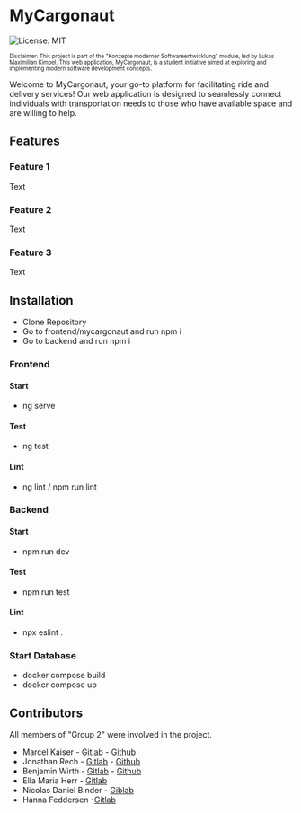 # MyCargonaut
![License: MIT](https://img.shields.io/badge/License-MIT-yellow.svg)

<sub><sup>Disclaimer: This project is part of the "Konzepte moderner Softwareentwicklung" module, led by Lukas Maximilian Kimpel. This web application, MyCargonaut, is a student initiative aimed at exploring and implementing modern software development concepts.</sub></sup>

Welcome to MyCargonaut, your go-to platform for facilitating ride and delivery services! Our web application is designed to seamlessly connect individuals with transportation needs to those who have available space and are willing to help.

## Features

### Feature 1
Text
### Feature 2
Text
### Feature 3
Text

## Installation
- Clone Repository
- Go to frontend/mycargonaut and run npm i
- Go to backend and run npm i
### Frontend
#### Start
- ng serve
#### Test
- ng test
#### Lint
- ng lint / npm run lint
### Backend
#### Start
- npm run dev
#### Test
- npm run test
#### Lint
- npx eslint .
### Start Database
- docker compose build
- docker compose up
  


## Contributors
All members of "Group 2" were involved in the project.

* Marcel Kaiser     - [Gitlab](https://git.thm.de/mpks28)   - [Github](https://github.com/marcel951)
* Jonathan Rech     - [Gitlab](https://git.thm.de/jwhr06)   - [Github](https://github.com/JonathanRech)
* Benjamin Wirth    - [Gitlab](https://git.thm.de/bwrt47)   - [Github](https://github.com/wrth1337)
* Ella Maria Herr   - [Gitlab](https://git.thm.de/emhr14)
* Nicolas Daniel Binder -  [Giblab](https://git.thm.de/ndbn17)
* Hanna Feddersen   -[Gitlab](https://git.thm.de/hfdd02)
